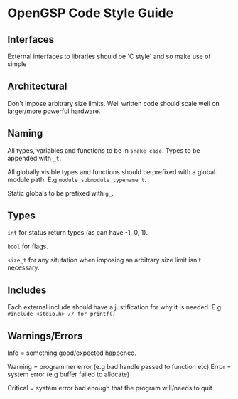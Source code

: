 # OpenGSP Code Style Guide

## Interfaces

External interfaces to libraries should be 'C style' and so make use of simple 

## Architectural

Don't impose arbitrary size limits. Well written code should scale well on larger/more powerful hardware.



## Naming

All types, variables and functions to be in ``snake_case``.
Types to be appended with ``_t``.

All globally visible types and functions should be prefixed with a global module path.
E.g ``module_submodule_typename_t``.

Static globals to be prefixed with ``g_``.

## Types

``int`` for status return types (as can have -1, 0, 1).

``bool`` for flags.

``size_t`` for any situtation when imposing an arbitrary size limit isn't necessary.

## Includes

Each external include should have a justification for why it is needed.
E.g
``#include <stdio.h> // for printf()``

## Warnings/Errors

Info = something good/expected happened.

Warning = programmer error (e.g bad handle passed to function etc)
Error = system error (e.g buffer failed to allocate)

Critical = system error bad enough that the program will/needs to quit